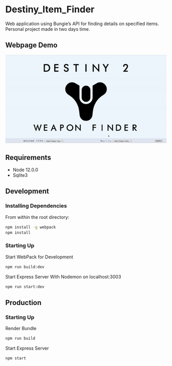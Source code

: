 # Destiny_Item_Finder
Web application using Bungie’s API for finding details on specified items. Personal project made in two days time.

## Webpage Demo
![](Destiny_Item_Finder.gif)

## Requirements
- Node 12.0.0
- Sqlite3

## Development
### Installing Dependencies
From within the root directory:
```sh
npm install -g webpack
npm install
```
### Starting Up
Start WebPack for Development
```sh
npm run build:dev
```
Start Express Server With Nodemon on localhost:3003
```sh
npm run start:dev
```

## Production
### Starting Up
Render Bundle
```sh
npm run build
```
Start Express Server
```sh
npm start
```
